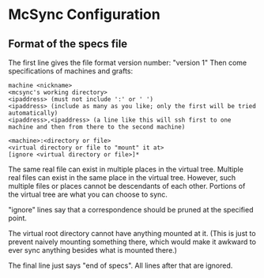 # McSync Configuration

## Format of the specs file

The first line gives the file format version number: "version 1"
Then come specifications of machines and grafts:

    machine <nickname>
    <mcsync's working directory>
    <ipaddress> (must not include ':' or ' ')
    <ipaddress> (include as many as you like; only the first will be tried automatically)
    <ipaddress>,<ipaddress> (a line like this will ssh first to one machine and then from there to the second machine)

    <machine>:<directory or file>
    <virtual directory or file to "mount" it at>
    [ignore <virtual directory or file>]*

The same real file can exist in multiple places in the virtual tree.
Multiple real files can exist in the same place in the virtual tree.
However, such multiple files or places cannot be descendants of each other.
Portions of the virtual tree are what you can choose to sync.

"ignore" lines say that a correspondence should be pruned at the specified point.

The virtual root directory cannot have anything mounted at it.
(This is just to prevent naively mounting something there, which would make it awkward to ever sync anything besides what is mounted there.)

The final line just says "end of specs".  All lines after that are ignored.